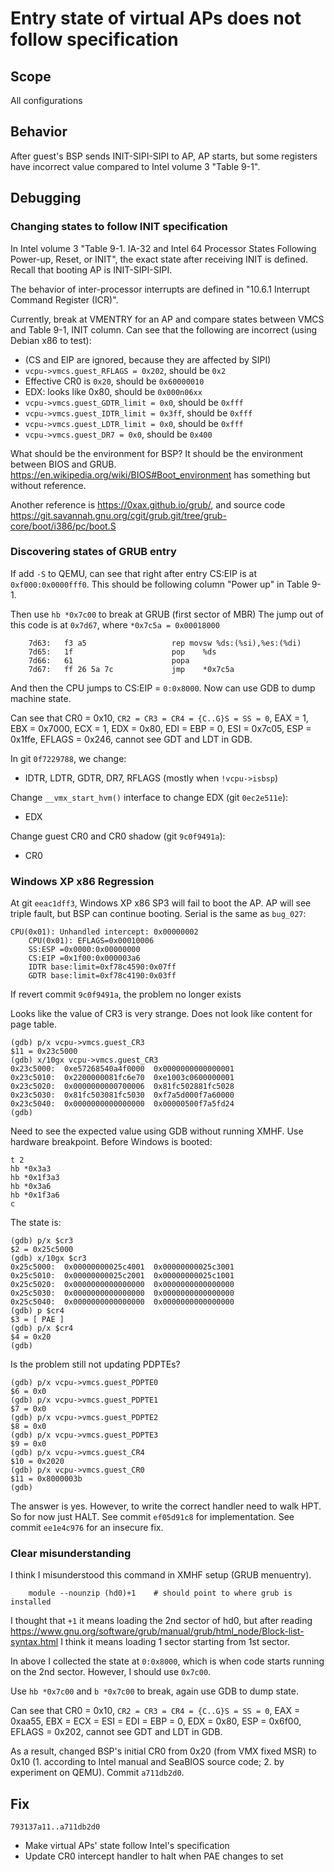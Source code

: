 # Entry state of virtual APs does not follow specification

## Scope
All configurations

## Behavior

After guest's BSP sends INIT-SIPI-SIPI to AP, AP starts, but some registers
have incorrect value compared to Intel volume 3 "Table 9-1".

## Debugging

### Changing states to follow INIT specification

In Intel volume 3 "Table 9-1. IA-32 and Intel 64 Processor States Following
Power-up, Reset, or INIT", the exact state after receiving INIT is defined.
Recall that booting AP is INIT-SIPI-SIPI.

The behavior of inter-processor interrupts are defined in
"10.6.1 Interrupt Command Register (ICR)".

Currently, break at VMENTRY for an AP and compare states between VMCS and
Table 9-1, INIT column. Can see that the following are incorrect (using
Debian x86 to test):
* (CS and EIP are ignored, because they are affected by SIPI)
* `vcpu->vmcs.guest_RFLAGS = 0x202`, should be `0x2`
* Effective CR0 is `0x20`, should be `0x60000010`
* EDX: looks like 0x80, should be `0x000n06xx`
* `vcpu->vmcs.guest_GDTR_limit = 0x0`, should be `0xfff`
* `vcpu->vmcs.guest_IDTR_limit = 0x3ff`, should be `0xfff`
* `vcpu->vmcs.guest_LDTR_limit = 0x0`, should be `0xfff`
* `vcpu->vmcs.guest_DR7 = 0x0`, should be `0x400`

What should be the environment for BSP? It should be the environment between
BIOS and GRUB. <https://en.wikipedia.org/wiki/BIOS#Boot_environment> has
something but without reference.

Another reference is <https://0xax.github.io/grub/>, and source code
<https://git.savannah.gnu.org/cgit/grub.git/tree/grub-core/boot/i386/pc/boot.S>

### Discovering states of GRUB entry

If add `-S` to QEMU, can see that right after entry CS:EIP is at
`0xf000:0x0000fff0`. This should be following column "Power up" in Table 9-1.

Then use `hb *0x7c00` to break at GRUB (first sector of MBR)
The jump out of this code is at `0x7d67`, where `*0x7c5a = 0x00018000`
```
    7d63:	f3 a5                	rep movsw %ds:(%si),%es:(%di)
    7d65:	1f                   	pop    %ds
    7d66:	61                   	popa   
    7d67:	ff 26 5a 7c          	jmp    *0x7c5a
```

And then the CPU jumps to CS:EIP = `0:0x8000`. Now can use GDB to dump machine
state.

Can see that CR0 = 0x10, `CR2 = CR3 = CR4 = {C..G}S = SS = 0`,
EAX = 1, EBX = 0x7000, ECX = 1, EDX = 0x80, EDI = EBP = 0, ESI = 0x7c05,
ESP = 0x1ffe, EFLAGS = 0x246, cannot see GDT and LDT in GDB.

In git `0f7229788`, we change:
* IDTR, LDTR, GDTR, DR7, RFLAGS (mostly when `!vcpu->isbsp`)

Change `__vmx_start_hvm()` interface to change EDX (git `0ec2e511e`):
* EDX

Change guest CR0 and CR0 shadow (git `9c0f9491a`):
* CR0

### Windows XP x86 Regression

At git `eeac1dff3`, Windows XP x86 SP3 will fail to boot the AP. AP will see
triple fault, but BSP can continue booting. Serial is the same as `bug_027`:
```
CPU(0x01): Unhandled intercept: 0x00000002
	CPU(0x01): EFLAGS=0x00010006
	SS:ESP =0x0000:0x00000000
	CS:EIP =0x1f00:0x000003a6
	IDTR base:limit=0xf78c4590:0x07ff
	GDTR base:limit=0xf78c4190:0x03ff
```

If revert commit `9c0f9491a`, the problem no longer exists

Looks like the value of CR3 is very strange. Does not look like content for
page table.
```
(gdb) p/x vcpu->vmcs.guest_CR3
$11 = 0x23c5000
(gdb) x/10gx vcpu->vmcs.guest_CR3
0x23c5000:	0xe57268540a4f0000	0x0000000000000001
0x23c5010:	0x2200000081fc6e70	0xe1003c0600000001
0x23c5020:	0x0000000000700006	0x81fc502881fc5028
0x23c5030:	0x81fc503081fc5030	0xf7a5d000f7a60000
0x23c5040:	0x0000000000000000	0x00000500f7a5fd24
(gdb) 
```

Need to see the expected value using GDB without running XMHF. Use hardware
breakpoint. Before Windows is booted:
```
t 2
hb *0x3a3
hb *0x1f3a3
hb *0x3a6
hb *0x1f3a6
c
```

The state is:
```
(gdb) p/x $cr3
$2 = 0x25c5000
(gdb) x/10gx $cr3
0x25c5000:	0x00000000025c4001	0x00000000025c3001
0x25c5010:	0x00000000025c2001	0x00000000025c1001
0x25c5020:	0x0000000000000000	0x0000000000000000
0x25c5030:	0x0000000000000000	0x0000000000000000
0x25c5040:	0x0000000000000000	0x0000000000000000
(gdb) p $cr4
$3 = [ PAE ]
(gdb) p/x $cr4
$4 = 0x20
(gdb) 
```

Is the problem still not updating PDPTEs?
```
(gdb) p/x vcpu->vmcs.guest_PDPTE0
$6 = 0x0
(gdb) p/x vcpu->vmcs.guest_PDPTE1
$7 = 0x0
(gdb) p/x vcpu->vmcs.guest_PDPTE2
$8 = 0x0
(gdb) p/x vcpu->vmcs.guest_PDPTE3
$9 = 0x0
(gdb) p/x vcpu->vmcs.guest_CR4
$10 = 0x2020
(gdb) p/x vcpu->vmcs.guest_CR0
$11 = 0x8000003b
(gdb) 
```

The answer is yes. However, to write the correct handler need to walk HPT. So
for now just HALT. See commit `ef05d91c8` for implementation. See commit
`ee1e4c976` for an insecure fix.

### Clear misunderstanding

I think I misunderstood this command in XMHF setup (GRUB menuentry).
```
	module --nounzip (hd0)+1	# should point to where grub is installed
```

I thought that `+1` it means loading the 2nd sector of hd0, but after reading
<https://www.gnu.org/software/grub/manual/grub/html_node/Block-list-syntax.html>
I think it means loading 1 sector starting from 1st sector.

In above I collected the state at `0:0x8000`, which is when code starts running
on the 2nd sector. However, I should use `0x7c00`.

Use `hb *0x7c00` and `b *0x7c00` to break, again use GDB to dump state.

Can see that CR0 = 0x10, `CR2 = CR3 = CR4 = {C..G}S = SS = 0`,
EAX = 0xaa55, EBX = ECX = ESI = EDI = EBP = 0, EDX = 0x80, ESP = 0x6f00,
EFLAGS = 0x202, cannot see GDT and LDT in GDB.

As a result, changed BSP's initial CR0 from 0x20 (from VMX fixed MSR) to 0x10
(1. according to Intel manual and SeaBIOS source code; 2. by experiment on
QEMU). Commit `a711db2d0`.

## Fix

`793137a11..a711db2d0`
* Make virtual APs' state follow Intel's specification
* Update CR0 intercept handler to halt when PAE changes to set

